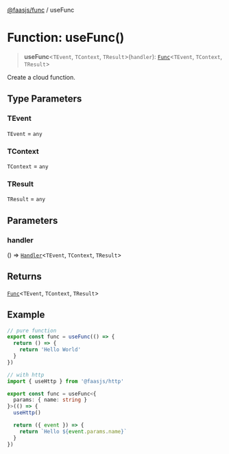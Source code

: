 [@faasjs/func](../README.md) / useFunc

# Function: useFunc()

> **useFunc**\<`TEvent`, `TContext`, `TResult`\>(`handler`): [`Func`](../classes/Func.md)\<`TEvent`, `TContext`, `TResult`\>

Create a cloud function.

## Type Parameters

### TEvent

`TEvent` = `any`

### TContext

`TContext` = `any`

### TResult

`TResult` = `any`

## Parameters

### handler

() => [`Handler`](../type-aliases/Handler.md)\<`TEvent`, `TContext`, `TResult`\>

## Returns

[`Func`](../classes/Func.md)\<`TEvent`, `TContext`, `TResult`\>

## Example

```ts
// pure function
export const func = useFunc(() => {
  return () => {
    return 'Hello World'
  }
})

// with http
import { useHttp } from '@faasjs/http'

export const func = useFunc<{
  params: { name: string }
}>(() => {
  useHttp()

  return ({ event }) => {
    return `Hello ${event.params.name}`
  }
})
```
